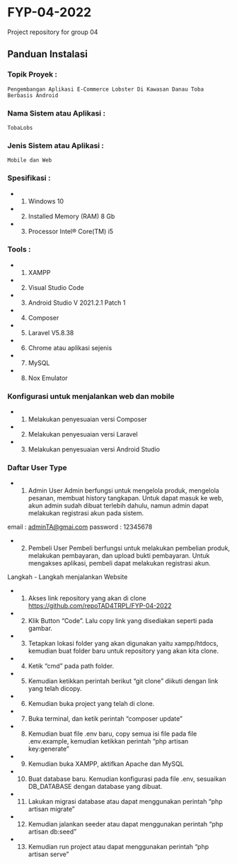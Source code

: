 # FYP-04-2022
Project repository for group 04


## Panduan Instalasi
### Topik Proyek			: 
    Pengembangan Aplikasi E-Commerce Lobster Di Kawasan Danau Toba Berbasis Android
### Nama Sistem atau Aplikasi	: 
    TobaLobs
### Jenis Sistem atau Aplikasi	: 
    Mobile dan Web
### Spesifikasi	:
- 1. Windows 10
- 2. Installed Memory (RAM) 8 Gb
- 3. Processor Intel® Core(TM) i5
### Tools		:
- 1. XAMPP
- 2. Visual Studio Code
- 3. Android Studio V 2021.2.1 Patch 1
- 4. Composer
- 5. Laravel V5.8.38
- 6. Chrome atau aplikasi sejenis
- 7. MySQL
- 8. Nox Emulator
### Konfigurasi untuk menjalankan web dan mobile
- 1. Melakukan penyesuaian versi Composer
- 2. Melakukan penyesuaian versi Laravel
- 3. Melakukan penyesuaian versi Android Studio
### Daftar User Type
- 1. Admin
User Admin berfungsi untuk mengelola produk, mengelola pesanan, membuat history tangkapan. Untuk dapat masuk ke web, akun admin sudah dibuat terlebih dahulu, namun admin dapat melakukan registrasi akun pada sistem.

email : adminTA@gmai.com
password : 12345678

- 2. Pembeli
User Pembeli berfungsi untuk melakukan pembelian produk, melakukan pembayaran, dan upload bukti pembayaran. Untuk mengakses aplikasi, pembeli dapat melakukan registrasi akun.

Langkah - Langkah menjalankan Website
- 1. Akses link repository yang akan di clone
https://github.com/repoTAD4TRPL/FYP-04-2022
- 2. Klik Button “Code”. Lalu copy link yang disediakan seperti pada gambar.
- 3. Tetapkan lokasi folder yang akan digunakan yaitu xampp/htdocs, kemudian buat folder baru untuk repository yang akan kita clone. 
- 4. Ketik “cmd” pada path folder.
- 5. Kemudian ketikkan perintah berikut “git clone” diikuti dengan link yang telah dicopy.
- 6. Kemudian buka project yang telah di clone.
- 7. Buka terminal, dan ketik perintah “composer update”
- 8. Kemudian buat file .env baru, copy semua isi file pada file .env.example, kemudian ketikkan perintah “php artisan key:generate”
- 9. Kemudian buka XAMPP, aktifkan Apache dan MySQL
- 10. Buat database baru. Kemudian konfigurasi pada file .env, sesuaikan DB_DATABASE dengan database yang dibuat.
- 11. Lakukan migrasi database atau dapat menggunakan perintah
      “php artisan migrate”
- 12. Kemudian jalankan seeder atau dapat menggunakan perintah 
      “php artisan db:seed”
- 13. Kemudian run project atau dapat menggunakan perintah
      “php artisan serve”
